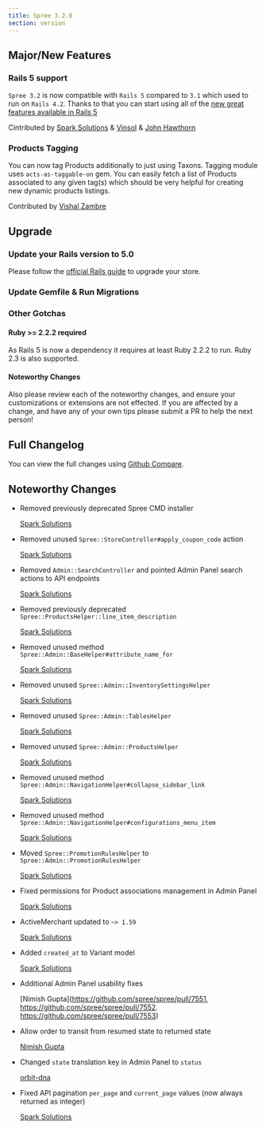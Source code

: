```yaml
---
title: Spree 3.2.0
section: version
---
```


## Major/New Features

### Rails 5 support

`Spree 3.2` is now compatible with `Rails 5` compared to `3.1` which used to run on `Rails 4.2`.
Thanks to that you can start using all of the [new great features available in Rails 5](http://edgeguides.rubyonrails.org/5_0_release_notes.html)

Cintributed by [Spark Solutions](http://sparksolutions.co) & [Vinsol](http://vinsol.com) & [John Hawthorn](https://github.com/jhawthorn)

### Products Tagging

You can now tag Products additionally to just using Taxons. Tagging module uses `acts-as-taggable-on` gem. You can easily fetch a list of Products associated to any given tag(s) which should be very helpful for creating new dynamic products listings.

Contributed by [Vishal Zambre](https://github.com/spree/spree/pull/7347)

## Upgrade

### Update your Rails version to 5.0

Please follow the
[official Rails guide](http://edgeguides.rubyonrails.org/upgrading_ruby_on_rails.html#upgrading-from-rails-4-2-to-rails-5-0)
to upgrade your store.

### Update Gemfile & Run Migrations

### Other Gotchas

#### Ruby >= 2.2.2 required

As Rails 5 is now a dependency it requires at least Ruby 2.2.2 to run. Ruby 2.3
is also supported.

#### Noteworthy Changes

Also please review each of the noteworthy changes, and ensure your customizations
or extensions are not effected. If you are affected by a change, and have any
of your own tips please submit a PR to help the next person!

## Full Changelog

You can view the full changes using [Github Compare](https://github.com/spree/spree/compare/3-1-stable...master).

## Noteworthy Changes

* Removed previously deprecated Spree CMD installer

    [Spark Solutions](https://github.com/spree/spree/pull/7278)

* Removed unused `Spree::StoreController#apply_coupon_code` action

    [Spark Solutions](https://github.com/spree/spree/pull/7284)

* Removed `Admin::SearchController` and pointed Admin Panel search actions to API endpoints

    [Spark Solutions](https://github.com/spree/spree/pull/7444)

* Removed previously deprecated `Spree::ProductsHelper::line_item_description`

    [Spark Solutions](https://github.com/spree/spree/pull/7283)

* Removed unused method  `Spree::Admin::BaseHelper#attribute_name_for`

    [Spark Solutions](https://github.com/spree/spree/pull/7282)

* Removed unused `Spree::Admin::InventorySettingsHelper`

    [Spark Solutions](https://github.com/spree/spree/pull/7282)

* Removed unused `Spree::Admin::TablesHelper`

    [Spark Solutions](https://github.com/spree/spree/pull/7282)

* Removed unused `Spree::Admin::ProductsHelper`

    [Spark Solutions](https://github.com/spree/spree/pull/7282)

* Removed unused method  `Spree::Admin::NavigationHelper#collapse_sidebar_link`

    [Spark Solutions](https://github.com/spree/spree/pull/7282)

* Removed unused method  `Spree::Admin::NavigationHelper#configurations_menu_item`

    [Spark Solutions](https://github.com/spree/spree/pull/7282)

* Moved `Spree::PromotionRulesHelper` to `Spree::Admin::PromotionRulesHelper`

    [Spark Solutions](https://github.com/spree/spree/pull/7282)

* Fixed permissions for Product associations management in Admin Panel

    [Spark Solutions](https://github.com/spree/spree/pull/7663)

* ActiveMerchant updated to `~> 1.59`

    [Spark Solutions](https://github.com/spree/spree/pull/7616)

* Added `created_at` to Variant model

    [Spark Solutions](https://github.com/spree/spree/pull/7627)

* Additional Admin Panel usability fixes

    [Nimish Gupta](https://github.com/spree/spree/pull/7551, https://github.com/spree/spree/pull/7552. https://github.com/spree/spree/pull/7553)

* Allow order to transit from resumed state to returned state

    [Nimish Gupta](https://github.com/spree/spree/pull/7554)

* Changed `state` translation key in Admin Panel to `status`

    [orbit-dna](https://github.com/spree/spree/pull/7557)

* Fixed API pagination `per_page` and `current_page` values (now always returned as integer)

    [Spark Solutions](https://github.com/spree/spree/pull/7550)
